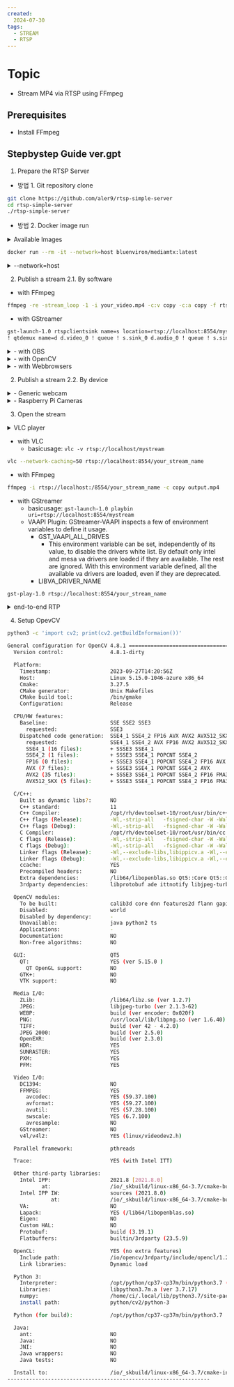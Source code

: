 ```yaml
---
created:
  2024-07-30
tags:
  - STREAM
  - RTSP
---
```


<link rel="stylesheet" href="../Assets/style.css" />

# Topic

- Stream MP4 via RTSP using FFmpeg

## Prerequisites

- Install FFmpeg

## Stepbystep Guide ver.gpt

1. Prepare the RTSP Server

- 방법 1. Git repository clone

```bash
git clone https://github.com/aler9/rtsp-simple-server
cd rtsp-simple-server
./rtsp-simple-server
```

- 방법 2. Docker image run

<details>
  <summary class="_bgblue _yellowsmall">Available Images</summary>

|Tag Name|FFmpeg|RPI Camera|
|:-:|:-:|:-:|
|bluenviron/mediamtx:latest|x|x|
|bluenviron/mediamtx:latest-ffmpeg|o|x|
|bluenviron/mediamtx:latest-rpi|x|o|
|bluenviron/mediamtx:latest-ffmpeg-rpi|o|o|
</details>

```bash
docker run --rm -it --network=host bluenviron/mediamtx:latest
```

<details>
  <summary class="_bgblue _yellowsmall">--network=host</summary>

The `--network=host` flag is mandatory since Docker can change the source port of UDP packets for routing reasons, and this doesn't allow the RTSP server to identify the senders of the packets. This issue can be avoided by disabling the UDP transport protocol:

```bash
docker run --rm -it \
-e MTX_PROTOCOLS=tcp \
-e MTX_WEBRTCADDITIONALHOSTS=192.168.x.x \
# set to local IP address
-p 8554:8554 \
-p 1935:1935 \
-p 8888:8888 \
-p 8889:8889 \
-p 8890:8890/udp \
-p 8189:8189/udp \
bluenviron/mediamtx
```
</details>

2. Publish a stream
  2.1. By software

- with FFmpeg

```bash
ffmpeg -re -stream_loop -1 -i your_video.mp4 -c:v copy -c:a copy -f rtsp rtsp://localhost:8554/your_stream_name
```

- with GStreamer

```bash
gst-launch-1.0 rtspclientsink name=s location=rtsp://localhost:8554/mystream filesrc location=your_file.mp4 \
! qtdemux name=d d.video_0 ! queue ! s.sink_0 d.audio_0 ! queue ! s.sink_1
```

<details>
  <summary>- with OBS</summary>

OBS studio can publish to the server in multiple ways e.g. SRT client, RTMP client, WebRTC client.  
The recommended one consists in publishig as a RTMP client.  
In `Settings -> Stream` (or in the Auto-configuraion Wizard), use the following parameters:

- Service: `Custom...`
- Server: `rtmp://localhost`
- Stream key: `your_stream_name`

If credectials are in use, use the following parameters:

- Services: `Custom...`
- Server: `rtmp://localhost`
- Stream key: `your_stream_name?user=youruser&pass=yourpass`

Save the configuration and click `Start streaming`

If you want to generate a stream that can be read with WebRTC, open `Setting -> Output -> Recording` and use the following parameters:

- FFmpeg output type: `Output to URL`
- File path or URL: `rtsp://localhost:8554/your_stream_name`
- Container format: `rtsp`
- Check `show all codecs (even if potentically incompatible)`
- Video encoder: `h264_nvenc (libx264)`
- Video encoder settings (if any): `bf=0`
- Audio track: `1`
- Audio encoder: `libopus`

Then use the button `Start Recording` (instead of `Start Streaming`) to start streaming.

Latest versions of OBS Studio can publish to the server with the WebRTC / WHIP protocol. Use the following parameters:

- Server: `WHIP`
- Server: `http://localhost:8889/your_stream_name/whip`
- Bearer Token: `youruser:yourpass` (if internal authentication is enabled) or JWT (if JWT-based authentication is enabled)

Save the configuration and click `Start streaming`

The resulting stream will be available in path `/your_stream_name`
</details>

<details>
  <summary class="_yellowsmall">- with OpenCV</summary>

OpenCV can publich to the server through its GStreamer plugin, as a RTSP client. It must be compiled with GStreamer support, by following this procedure:
```bash
sudo apt install -y libgstreamer1.0-dev libgstreamer-plugins-base1.0-dev gstreamer1.0-plugins-ugly gstreamer1.0-rtsp python3-dev python3-numpy
git clone --depth=1 -b 4.5.4 https://github.com/opencv/opencv
cd opencv
mkdir build && cd build
cmake -D CMAKE_INSTALL_PREFIX=/usr -D WITH_GSTREAMER=ON ..
make -j$(nproc)
sudo make install
```
You can check that OpenCV has been installed correctly by running:
```bash
python3 -c 'import cv2; print(cv2.getBuildInformation())'
```
Check that the output contains `GStreamer: YES`
Videos can be published with `VideoWriter`:
```python
from datetime import datetime
from time import sleep, time

import cv2
import numpy as np

fps = 15
width = 800
height = 600
colors = [
  (0, 0, 255),
  (255, 0, 0),
  (0, 255, 0),
]

out = cv2.VideoWriter('appsrc ! videoconvert' + \
  ' ! video/x-raw,format=I420' + \
  ' ! x264enc speed-preset=ultrafast bitrate=600 key-int-max=' + str(fps * 2) +\
  ' ! video/x-h264,profile=baseline' + \
  ' ! rtspclientsink location=rtsp://localhost:8554/mystream',
  cv2.CAP_GSTREAMER, 0, fps, (width, height), True)
if not out.isOpened():
  raise Exception("can't open video writer")

curcolor = 0
start = time()

while True:
  frame = np.zerox((height, width, 3), np.unit8)

  # create a rectangle
  color = colors[curcolor]
  curcolor += 1
  curcolor %= len(colors)
  for y in range(0, int(frame.shape[0]/2)):
    for x in range(0, int(frame.shape[1]/2)):
      frame[y][x] = color
  out.write(frame)
  print("%s frame written to the server" % datetime.now())

  now = time()
  diff = (1 / fps) - now - start
  if diff > 0:
    sleep(diff)
  start = now
```
The resulting stream will be available in path `/your_stream_name`
</details>

<details>
  <summary class="_yellowsmall">- with Webbrowsers</summary>

Web browsers can publish a  stream to the server by using the WebRTC protocol. Start the server and open the web page:

```bash
http://localhost:8889/mystream/publish
```

The resulting stream will be available in path `/mystream`

This web page can be embedded into another web page by using an iframe:

```html
<iframe src="http://mediamtx-ip:8889/mystream/publish" scrolling="no"></iframe>
```
For more advanced setups, you can create and serve a custom web pageby starting from the source code of the WebRTC publish page.
</details>

2. Publish a stream
  2.2. By device

<details>
  <summary>- Generic webcam</summary>

If the OS is Linux-based, edit `mediamtx.yml` and replace everything inside section `paths` with the following content:

```yml
paths:
  cam:
    runOnInit: ffmpeg -f v412 -i /dev/video0 -pix_fmt yuv420p -preset ultrafast -b:v 600k -f rtsp rtsp://localhost:$RTSP_PORT/$MTX_PATH
    runOnInitRestart: yes
```

If the OS is Windows:

```yml
paths:
  cam:
    runOnInit: ffmpeg -f dshow -i video="USB2.0 HD UVC WebCam" -pix_fmt yuv420p -c:v libx264 -preset ultrafast -b:v 600k -f rtsp rtsp://localhost:$RTSP_PORT/$MTX_PATH
    runOnInitRestart: yes
```

Where `USB2.0 HD UVC WebCam` is the name of a webcam, that can be obtained with:

```bash
ffmpeg -list_devices true -f dshow -i dummy
```

The resulting stream will be available in path `/cam`
</details>

<details>
  <summary class="_yellowsmall">- Raspberry Pi Cameras</summary>

*MediaMTX* natively supports the Raspberry Pi Camera, enabling high-quality and low-latency video streaming from the camera to any user, for any purpose. There are a couple of requirements:

  1. Make sure that the following packages are installed:
  2. download the server executable. If you're using 64-bit version of the operative system, make sure to pick the `arm64` variant.
  3. edit `mediamtx.yml` and replace everything inside section `paths` with the following content:

```yml
paths:
  cam:
    source: rpiCamera
```
The resulting stream will be available in path `/cam`

If you want to run the server inside Docker, you need to use the `latest-rpi` image (that already contains required libraries) and launch the container with some additional flags:

```bash
docker run --rm -it \
--network=host \
--privileged \
--tmpfs /dev/shm:exec \
-v /run/udev:/run/udev:ro \
-e MTX_PATHS_CAM_SOURCE=rpiCamera \
bluenviron/mediamtx:latest-rpi
```

Be aware that the Docker image is not compatible with cameras that requires a custom `libcamera` (like some ArduCam products), since it comes with a standard `libcamera` included.

Camera settings can be changed by using the `rpiCamera*` parameters:

```yml
paths:
  cam:
    source: rpiCamera
    rpiCameraWidth: 1920
    rpiCameraHeight: 1080
```

All available parameters are listed in the sample configuration file.

In order to add audio from a USB microfone, install GStreamer and alsa-utils:

```bash
sudo apt install -y gstreamer1.0-tools gstreamer1.0-rtsp gstreamer1.0-alsa alsa-utils
```

list available audio cards with:

```bash
arecord -L
```

Sample output:

```bash
surround51:CARD=ICH5,DEV=0
  Intel ICH5, Intel ICH5
  5.1 Surround output to Front, Center, Rear and Subwoofer speakers
default:CARD=U0x46d0x809
```
</details>

3. Open the stream

<details>
  <summary class="_yellowsmall">VLC player</summary>

- VLC Media Player: `rtsp://<IP_Address>:8554/your_stream_name`
</details>

- with VLC
  - basicusage: `vlc -v rtsp://localhost/mystream`

```bash
vlc --network-caching=50 rtsp://localhost:8554/your_stream_name
```

- with FFmpeg

```bash
ffmpeg -i rtsp://localhost:/8554/your_stream_name -c copy output.mp4
```

- with GStreamer
  - basicusage: `gst-launch-1.0 playbin uri=rtsp://localhost:8554/mystream`
  - VAAPI Plugin: GStreamer-VAAPI inspects a few of environment variables to define it usage.
    - GST_VAAPI_ALL_DRIVES
      - This environment variable can be set, independently of its value, to disable the drivers white list. By default only intel and mesa va drivers are loaded if they are available. The rest are ignored. With this environment variable defined, all the available va drivers are loaded, even if they are deprecated.
    - LIBVA_DRIVER_NAME
```bash
gst-play-1.0 rtsp://localhost:8554/your_stream_name
```

<details>
  <summary>end-to-end RTP</summary>

- gstreamer pipeline

```bash
gst-launch-1.0 -v rtpbin name=rtpsin filesrc location=yourvideofile.mp4 ! qtdemux name=demux demux.video_0 ! decodebin ! x264enc ! rtph264pay config-interval=1 pt=96 ! rtpbin.send_rtp_sink_0 rtpbin.send_rtp_src_0 ! udpsink host=127.0.0.1 port=5000 sync=true async=false
```

- vlc play

```bash
vlc -v rtsp://localhost:5000
```
</details>

4. Setup OpevCV

```bash
python3 -c 'import cv2; print(cv2.getBuildInformaion())'

General configuration for OpenCV 4.8.1 =====================================
  Version control:               4.8.1-dirty

  Platform:
    Timestamp:                   2023-09-27T14:20:56Z
    Host:                        Linux 5.15.0-1046-azure x86_64
    Cmake:                       3.27.5
    CMake generator:             Unix Makefiles
    CMake build tool:            /bin/gmake
    Configuration:               Release

  CPU/HW features:
    Baseline:                    SSE SSE2 SSE3
      requested:                 SSE3
    Dispatched code generation:  SSE4_1 SSE4_2 FP16 AVX AVX2 AVX512_SKX
      requested:                 SSE4_1 SSE4_2 AVX FP16 AVX2 AVX512_SKX
      SSE4_1 (16 files):         + SSSE3 SSE4_1
      SSE4_2 (1 files):          + SSSE3 SSE4_1 POPCNT SSE4_2
      FP16 (0 files):            + SSSE3 SSE4_1 POPCNT SSE4_2 FP16 AVX
      AVX (7 files):             + SSSE3 SSE4_1 POPCNT SSE4_2 AVX
      AVX2 (35 files):           + SSSE3 SSE4_1 POPCNT SSE4_2 FP16 FMA3 AVX AVX2
      AVX512_SKX (5 files):      + SSSE3 SSE4_1 POPCNT SSE4_2 FP16 FMA3 AVX AVX2 AVX_512F AVX512_COMMON AVX512_SKX

  C/C++:
    Built as dynamic libs?:      NO
    C++ standard:                11
    C++ Compiler:                /opt/rh/devtoolset-10/root/usr/bin/c++  (ver 10.2.1)
    C++ flags (Release):         -Wl,-strip-all   -fsigned-char -W -Wall -Wreturn-type -Wnon-virtual-dtor -Waddress -Wsequence-point -Wformat -Wformat-security -Wmissing-declarations -Wundef -Winit-self -Wpointer-arith -Wshadow -Wsign-promo -Wuninitialized -Wsuggest-override -Wno-delete-non-virtual-dtor -Wno-comment -Wimplicit-fallthrough=3 -Wno-strict-overflow -fdiagnostics-show-option -Wno-long-long -pthread -fomit-frame-pointer -ffunction-sections -fdata-sections  -msse -msse2 -msse3 -fvisibility=hidden -fvisibility-inlines-hidden -O3 -DNDEBUG  -DNDEBUG
    C++ flags (Debug):           -Wl,-strip-all   -fsigned-char -W -Wall -Wreturn-type -Wnon-virtual-dtor -Waddress -Wsequence-point -Wformat -Wformat-security -Wmissing-declarations -Wundef -Winit-self -Wpointer-arith -Wshadow -Wsign-promo -Wuninitialized -Wsuggest-override -Wno-delete-non-virtual-dtor -Wno-comment -Wimplicit-fallthrough=3 -Wno-strict-overflow -fdiagnostics-show-option -Wno-long-long -pthread -fomit-frame-pointer -ffunction-sections -fdata-sections  -msse -msse2 -msse3 -fvisibility=hidden -fvisibility-inlines-hidden -g  -O0 -DDEBUG -D_DEBUG
    C Compiler:                  /opt/rh/devtoolset-10/root/usr/bin/cc
    C flags (Release):           -Wl,-strip-all   -fsigned-char -W -Wall -Wreturn-type -Waddress -Wsequence-point -Wformat -Wformat-security -Wmissing-declarations -Wmissing-prototypes -Wstrict-prototypes -Wundef -Winit-self -Wpointer-arith -Wshadow -Wuninitialized -Wno-comment -Wimplicit-fallthrough=3 -Wno-strict-overflow -fdiagnostics-show-option -Wno-long-long -pthread -fomit-frame-pointer -ffunction-sections -fdata-sections  -msse -msse2 -msse3 -fvisibility=hidden -O3 -DNDEBUG  -DNDEBUG
    C flags (Debug):             -Wl,-strip-all   -fsigned-char -W -Wall -Wreturn-type -Waddress -Wsequence-point -Wformat -Wformat-security -Wmissing-declarations -Wmissing-prototypes -Wstrict-prototypes -Wundef -Winit-self -Wpointer-arith -Wshadow -Wuninitialized -Wno-comment -Wimplicit-fallthrough=3 -Wno-strict-overflow -fdiagnostics-show-option -Wno-long-long -pthread -fomit-frame-pointer -ffunction-sections -fdata-sections  -msse -msse2 -msse3 -fvisibility=hidden -g  -O0 -DDEBUG -D_DEBUG
    Linker flags (Release):      -Wl,--exclude-libs,libippicv.a -Wl,--exclude-libs,libippiw.a -L/ffmpeg_build/lib  -Wl,--gc-sections -Wl,--as-needed -Wl,--no-undefined
    Linker flags (Debug):        -Wl,--exclude-libs,libippicv.a -Wl,--exclude-libs,libippiw.a -L/ffmpeg_build/lib  -Wl,--gc-sections -Wl,--as-needed -Wl,--no-undefined
    ccache:                      YES
    Precompiled headers:         NO
    Extra dependencies:          /lib64/libopenblas.so Qt5::Core Qt5::Gui Qt5::Widgets Qt5::Test Qt5::Concurrent /usr/local/lib/libpng.so /lib64/libz.so dl m pthread rt
    3rdparty dependencies:       libprotobuf ade ittnotify libjpeg-turbo libwebp libtiff libopenjp2 IlmImf quirc ippiw ippicv

  OpenCV modules:
    To be built:                 calib3d core dnn features2d flann gapi highgui imgcodecs imgproc ml objdetect photo python3 stitching video videoio
    Disabled:                    world
    Disabled by dependency:      -
    Unavailable:                 java python2 ts
    Applications:                -
    Documentation:               NO
    Non-free algorithms:         NO

  GUI:                           QT5
    QT:                          YES (ver 5.15.0 )
      QT OpenGL support:         NO
    GTK+:                        NO
    VTK support:                 NO

  Media I/O:
    ZLib:                        /lib64/libz.so (ver 1.2.7)
    JPEG:                        libjpeg-turbo (ver 2.1.3-62)
    WEBP:                        build (ver encoder: 0x020f)
    PNG:                         /usr/local/lib/libpng.so (ver 1.6.40)
    TIFF:                        build (ver 42 - 4.2.0)
    JPEG 2000:                   build (ver 2.5.0)
    OpenEXR:                     build (ver 2.3.0)
    HDR:                         YES
    SUNRASTER:                   YES
    PXM:                         YES
    PFM:                         YES

  Video I/O:
    DC1394:                      NO
    FFMPEG:                      YES
      avcodec:                   YES (59.37.100)
      avformat:                  YES (59.27.100)
      avutil:                    YES (57.28.100)
      swscale:                   YES (6.7.100)
      avresample:                NO
    GStreamer:                   NO
    v4l/v4l2:                    YES (linux/videodev2.h)

  Parallel framework:            pthreads

  Trace:                         YES (with Intel ITT)

  Other third-party libraries:
    Intel IPP:                   2021.8 [2021.8.0]
           at:                   /io/_skbuild/linux-x86_64-3.7/cmake-build/3rdparty/ippicv/ippicv_lnx/icv
    Intel IPP IW:                sources (2021.8.0)
              at:                /io/_skbuild/linux-x86_64-3.7/cmake-build/3rdparty/ippicv/ippicv_lnx/iw
    VA:                          NO
    Lapack:                      YES (/lib64/libopenblas.so)
    Eigen:                       NO
    Custom HAL:                  NO
    Protobuf:                    build (3.19.1)
    Flatbuffers:                 builtin/3rdparty (23.5.9)

  OpenCL:                        YES (no extra features)
    Include path:                /io/opencv/3rdparty/include/opencl/1.2
    Link libraries:              Dynamic load

  Python 3:
    Interpreter:                 /opt/python/cp37-cp37m/bin/python3.7 (ver 3.7.17)
    Libraries:                   libpython3.7m.a (ver 3.7.17)
    numpy:                       /home/ci/.local/lib/python3.7/site-packages/numpy/core/include (ver 1.17.0)
    install path:                python/cv2/python-3

  Python (for build):            /opt/python/cp37-cp37m/bin/python3.7

  Java:
    ant:                         NO
    Java:                        NO
    JNI:                         NO
    Java wrappers:               NO
    Java tests:                  NO

  Install to:                    /io/_skbuild/linux-x86_64-3.7/cmake-install
-----------------------------------------------------------------
```